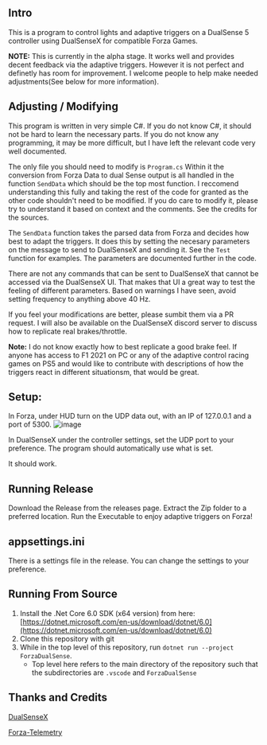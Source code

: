 ## Intro

This is a program to control lights and adaptive triggers on a DualSense 5 controller using DualSenseX for compatible Forza Games.

**NOTE:** This is currently in the alpha stage. It works well and provides decent feedback via the adaptive triggers. However it is not perfect and definetly has room for improvement. I welcome people to help make needed adjustments(See below for more information).

## Adjusting / Modifying

This program is written in very simple C#. If you do not know C#, it should not be hard to learn the necessary parts. If you do not know any programming, it may be more difficult, but I have left the relevant code very well documented.

The only file you should need to modify is `Program.cs` Within it the conversion from Forza Data to dual Sense output is all handled in the function `SendData` which should be the top most function. I reccomend understanding this fully and taking the rest of the code for granted as the other code shouldn't need to be modified. If you do care to modify it, please try to understand it based on context and the comments. See the credits for the sources.

The `SendData` function takes the parsed data from Forza and decides how best to adapt the triggers. It does this by setting the necesary parameters on the message to send to DualSenseX and sending it. See the `Test` function for examples. The parameters are documented further in the code.

There are not any commands that can be sent to DualSenseX that cannot be accessed via the DualSenseX UI. That makes that UI a great way to test the feeling of different parameters. Based on warnings I have seen, avoid setting frequency to anything above 40 Hz.

If you feel your modifications are better, please sumbit them via a PR request. I will also be available on the DualSenseX discord server to discuss how to replicate real brakes/throttle.

**Note:** I do not know exactly how to best replicate a good brake feel. If anyone has access to F1 2021 on PC or any of the adaptive control racing games on PS5 and would like to contribute with descriptions of how the triggers react in different situationsm, that would be great.

## Setup:

In Forza, under HUD turn on the UDP data out, with an IP of 127.0.0.1 and a port of 5300.
![image](https://user-images.githubusercontent.com/10986886/147594037-02f9f215-d59f-4e09-9fb4-131cacff2615.png)

In DualSenseX under the controller settings, set the UDP port to your preference. The program should automatically use what is set.

It should work.

## Running Release

Download the Release from the releases page. Extract the Zip folder to a preferred location. Run the Executable to enjoy adaptive triggers on Forza!

## appsettings.ini

There is a settings file in the release. You can change the settings to your preference.

## Running From Source

1. Install the .Net Core 6.0 SDK (x64 version) from here: [https://dotnet.microsoft.com/en-us/download/dotnet/6.0](https://dotnet.microsoft.com/en-us/download/dotnet/6.0)
2. Clone this repository with git
3. While in the top level of this repository, run `dotnet run --project ForzaDualSense`.
   - Top level here refers to the main directory of the repository such that the subdirectories are `.vscode` and `ForzaDualSense`

## Thanks and Credits

[DualSenseX](https://github.com/Paliverse/DualSenseX)

[Forza-Telemetry](https://github.com/austinbaccus/forza-telemetry/tree/main/ForzaCore)
